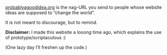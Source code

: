 [probablyagoodidea.org](http://probablyagoodidea.org) is the nag-URL you send to people whose website ideas are supposed to “change the world”.

It is not meant to discourage, but to remind.

**Disclaimer:** I made this website a *looong* time ago, which explains the use of prototype/scriptaculous :)

(One lazy day I’ll freshen up the code.)

